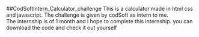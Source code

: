 ##CodSoftIntern_Calculator_challenge
This is a calculator made in html css and javascript. The challenge is given by codSoft as intern to me. <br> The internship is of 1 month and i hope to complete this internship. you can download the code and check it out yourself
